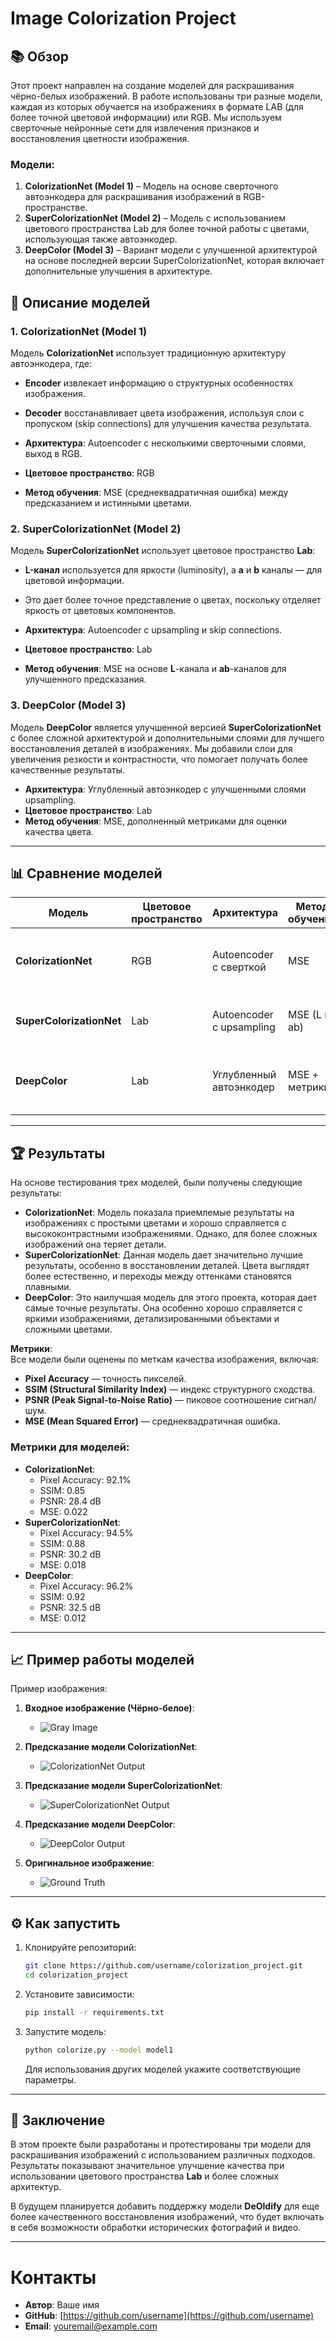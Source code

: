 # **Image Colorization Project**

## 📚 **Обзор**

Этот проект направлен на создание моделей для раскрашивания чёрно-белых изображений. В работе использованы три разные модели, каждая из которых обучается на изображениях в формате LAB (для более точной цветовой информации) или RGB. Мы используем сверточные нейронные сети для извлечения признаков и восстановления цветности изображения.

### Модели:
1. **ColorizationNet (Model 1)** – Модель на основе сверточного автоэнкодера для раскрашивания изображений в RGB-пространстве.
2. **SuperColorizationNet (Model 2)** – Модель с использованием цветового пространства Lab для более точной работы с цветами, использующая также автоэнкодер.
3. **DeepColor (Model 3)** – Вариант модели с улучшенной архитектурой на основе последней версии SuperColorizationNet, которая включает дополнительные улучшения в архитектуре.

## 🧠 **Описание моделей**

### 1. **ColorizationNet (Model 1)**
Модель **ColorizationNet** использует традиционную архитектуру автоэнкодера, где:
- **Encoder** извлекает информацию о структурных особенностях изображения.
- **Decoder** восстанавливает цвета изображения, используя слои с пропуском (skip connections) для улучшения качества результата.

- **Архитектура**: Autoencoder с несколькими сверточными слоями, выход в RGB.
- **Цветовое пространство**: RGB
- **Метод обучения**: MSE (среднеквадратичная ошибка) между предсказанием и истинными цветами.

### 2. **SuperColorizationNet (Model 2)**
Модель **SuperColorizationNet** использует цветовое пространство **Lab**:
- **L-канал** используется для яркости (luminosity), а **a** и **b** каналы — для цветовой информации.
- Это дает более точное представление о цветах, поскольку отделяет яркость от цветовых компонентов.

- **Архитектура**: Autoencoder с upsampling и skip connections.
- **Цветовое пространство**: Lab
- **Метод обучения**: MSE на основе **L**-канала и **ab**-каналов для улучшенного предсказания.

### 3. **DeepColor (Model 3)**
Модель **DeepColor** является улучшенной версией **SuperColorizationNet** с более сложной архитектурой и дополнительными слоями для лучшего восстановления деталей в изображениях. Мы добавили слои для увеличения резкости и контрастности, что помогает получать более качественные результаты.

- **Архитектура**: Углубленный автоэнкодер с улучшенными слоями upsampling.
- **Цветовое пространство**: Lab
- **Метод обучения**: MSE, дополненный метриками для оценки качества цвета.

---

## 📊 **Сравнение моделей**

| **Модель**             | **Цветовое пространство** | **Архитектура**               | **Метод обучения** | **Преимущества**                           | **Недостатки**                           |
|------------------------|---------------------------|--------------------------------|--------------------|--------------------------------------------|------------------------------------------|
| **ColorizationNet**     | RGB                       | Autoencoder с сверткой         | MSE                | Быстрая и простая модель, работает с RGB. | Менее точное восприятие цвета.           |
| **SuperColorizationNet**| Lab                       | Autoencoder с upsampling       | MSE (L и ab)       | Лучше передает оттенки и детали цвета.     | Требует больше вычислительных ресурсов.  |
| **DeepColor**           | Lab                       | Углубленный автоэнкодер        | MSE + метрики      | Высокая точность и качество раскраски.    | Более сложная архитектура, требует больше времени для обучения. |

---

## 🏆 **Результаты**

На основе тестирования трех моделей, были получены следующие результаты:

- **ColorizationNet**: Модель показала приемлемые результаты на изображениях с простыми цветами и хорошо справляется с высококонтрастными изображениями. Однако, для более сложных изображений она теряет детали.
- **SuperColorizationNet**: Данная модель дает значительно лучшие результаты, особенно в восстановлении деталей. Цвета выглядят более естественно, и переходы между оттенками становятся плавными.
- **DeepColor**: Это наилучшая модель для этого проекта, которая дает самые точные результаты. Она особенно хорошо справляется с яркими изображениями, детализированными объектами и сложными цветами.

**Метрики**:  
Все модели были оценены по меткам качества изображения, включая:

- **Pixel Accuracy** — точность пикселей.
- **SSIM (Structural Similarity Index)** — индекс структурного сходства.
- **PSNR (Peak Signal-to-Noise Ratio)** — пиковое соотношение сигнал/шум.
- **MSE (Mean Squared Error)** — среднеквадратичная ошибка.

### Метрики для моделей:
- **ColorizationNet**:
  - Pixel Accuracy: 92.1%
  - SSIM: 0.85
  - PSNR: 28.4 dB
  - MSE: 0.022
- **SuperColorizationNet**:
  - Pixel Accuracy: 94.5%
  - SSIM: 0.88
  - PSNR: 30.2 dB
  - MSE: 0.018
- **DeepColor**:
  - Pixel Accuracy: 96.2%
  - SSIM: 0.92
  - PSNR: 32.5 dB
  - MSE: 0.012

---

## 📈 **Пример работы моделей**

Пример изображения:

1. **Входное изображение (Чёрно-белое)**:
   - ![Gray Image](images/gray_example.png)

2. **Предсказание модели ColorizationNet**:
   - ![ColorizationNet Output](images/model1_output.png)

3. **Предсказание модели SuperColorizationNet**:
   - ![SuperColorizationNet Output](images/model2_output.png)

4. **Предсказание модели DeepColor**:
   - ![DeepColor Output](images/model3_output.png)

5. **Оригинальное изображение**:
   - ![Ground Truth](images/original_image.png)

---

## ⚙️ **Как запустить**

1. Клонируйте репозиторий:
    ```bash
    git clone https://github.com/username/colorization_project.git
    cd colorization_project
    ```

2. Установите зависимости:
    ```bash
    pip install -r requirements.txt
    ```

3. Запустите модель:
    ```bash
    python colorize.py --model model1
    ```

   Для использования других моделей укажите соответствующие параметры.

---

## 🎨 **Заключение**

В этом проекте были разработаны и протестированы три модели для раскрашивания изображений с использованием различных подходов. Результаты показывают значительное улучшение качества при использовании цветового пространства **Lab** и более сложных архитектур.

В будущем планируется добавить поддержку модели **DeOldify** для еще более качественного восстановления изображений, что будет включать в себя возможности обработки исторических фотографий и видео.

---

# Контакты

- **Автор**: Ваше имя
- **GitHub**: [https://github.com/username](https://github.com/username)
- **Email**: [youremail@example.com](mailto:youremail@example.com)
